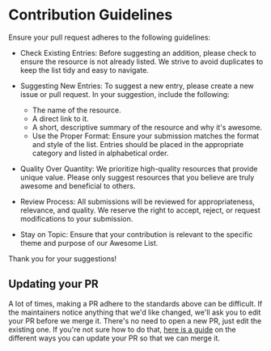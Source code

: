 # Contribution Guidelines

Ensure your pull request adheres to the following guidelines:

- Check Existing Entries: Before suggesting an addition, please check to ensure the resource is not already listed. We strive to avoid duplicates to keep the list tidy and easy to navigate.

- Suggesting New Entries: To suggest a new entry, please create a new issue or pull request. In your suggestion, include the following:

  - The name of the resource.
  - A direct link to it.
  - A short, descriptive summary of the resource and why it's awesome.
  - Use the Proper Format: Ensure your submission matches the format and style of the list. Entries should be placed in the appropriate category and listed in alphabetical order.

- Quality Over Quantity: We prioritize high-quality resources that provide unique value. Please only suggest resources that you believe are truly awesome and beneficial to others.

- Review Process: All submissions will be reviewed for appropriateness, relevance, and quality. We reserve the right to accept, reject, or request modifications to your submission.

- Stay on Topic: Ensure that your contribution is relevant to the specific theme and purpose of our Awesome List.

Thank you for your suggestions!


## Updating your PR

A lot of times, making a PR adhere to the standards above can be difficult.
If the maintainers notice anything that we'd like changed, we'll ask you to
edit your PR before we merge it. There's no need to open a new PR, just edit
the existing one. If you're not sure how to do that,
[here is a guide](https://github.com/RichardLitt/knowledge/blob/master/github/amending-a-commit-guide.md)
on the different ways you can update your PR so that we can merge it.
